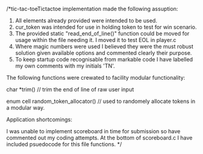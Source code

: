 /*tic-tac-toeTictactoe implementation made the following assuption:

1) All elements already provided were intended to be used. 
2) cur_token was intended for use in holding token to test for win scenario.
3) The provided static "read_end_of_line()" function could be moved for usage within the file needing it.
I moved it to test EOL in player.c
4) Where magic numbers were used I believed they were the must robust solution given available options and commented clearly their purpose. 
5) To keep startup code recognisable from markable code I have labelled my own comments with my initials 'TN'.


The following functions were crewated to facility modular functionality:

char *trim() // trim the end of line of raw user input

enum cell random_token_allocator() // used to randomely allocate tokens in a modular way.

Application shortcomings:

I was unable to implement scoreboard in time for submission so have commented out my coding attempts. At the bottom of scoreboard.c I have included psuedocode for this file functions. */

